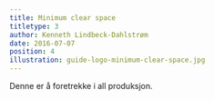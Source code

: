```yaml
---
title: Minimum clear space
titletype: 3
author: Kenneth Lindbeck-Dahlstrøm
date: 2016-07-07
position: 4
illustration: guide-logo-minimum-clear-space.jpg
---
```


Denne er å foretrekke i all produksjon.
